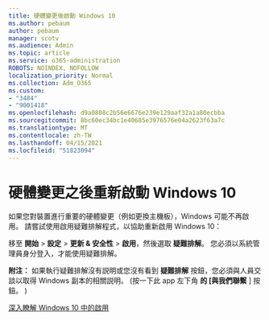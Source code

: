 ```yaml
---
title: 硬體變更後啟動 Windows 10
ms.author: pebaum
author: pebaum
manager: scotv
ms.audience: Admin
ms.topic: article
ms.service: o365-administration
ROBOTS: NOINDEX, NOFOLLOW
localization_priority: Normal
ms.collection: Adm_O365
ms.custom:
- "3484"
- "9001418"
ms.openlocfilehash: d9a0808c2b56e6676e239e129aaf32a1a80ecbba
ms.sourcegitcommit: 8bc60ec34bc1e40685e3976576e04a2623f63a7c
ms.translationtype: MT
ms.contentlocale: zh-TW
ms.lasthandoff: 04/15/2021
ms.locfileid: "51823094"
---
```

# <a name="reactivating-windows-10-after-a-hardware-change"></a>硬體變更之後重新啟動 Windows 10

如果您對裝置進行重要的硬體變更（例如更換主機板），Windows 可能不再啟用。 請嘗試使用啟用疑難排解程式，以協助重新啟用 Windows 10：

移至 **開始**  >  **設定**  >  **更新 & 安全性**  >  **啟用**，然後選取 **疑難排解**。 您必須以系統管理員身分登入，才能使用疑難排解。

**附注：** 如果執行疑難排解沒有説明或您沒有看到 **疑難排解** 按鈕，您必須與人員交談以取得 Windows 副本的相關説明。  (按一下此 app 左下角 **的 [與我們聯繫** ] 按鈕。 ) 

[深入瞭解 Windows 10 中的啟用](https://support.microsoft.com/help/12440/windows-10-activate)
